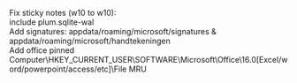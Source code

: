 Fix sticky notes (w10 to w10): <br/>
include plum.sqlite-wal
<br/>
Add signatures: appdata/roaming/microsoft/signatures & appdata/roaming/microsoft/handtekeningen
<br/>
Add office pinned Computer\HKEY_CURRENT_USER\SOFTWARE\Microsoft\Office\16.0\[Excel/word/powerpoint/access/etc]\File MRU
